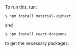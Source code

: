 To run this, run:

```
$ npm install material-ui@next
```
and
```
$ npm install react-dropzone
```
to get the necessary packages.
